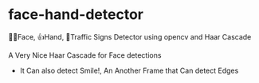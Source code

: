 # face-hand-detector
🤷‍♀️Face, 👍Hand, 🚦Traffic Signs Detector using opencv and Haar Cascade

A Very Nice Haar Cascade for Face detections

- It Can also detect Smile!, An Another Frame that Can detect Edges 
